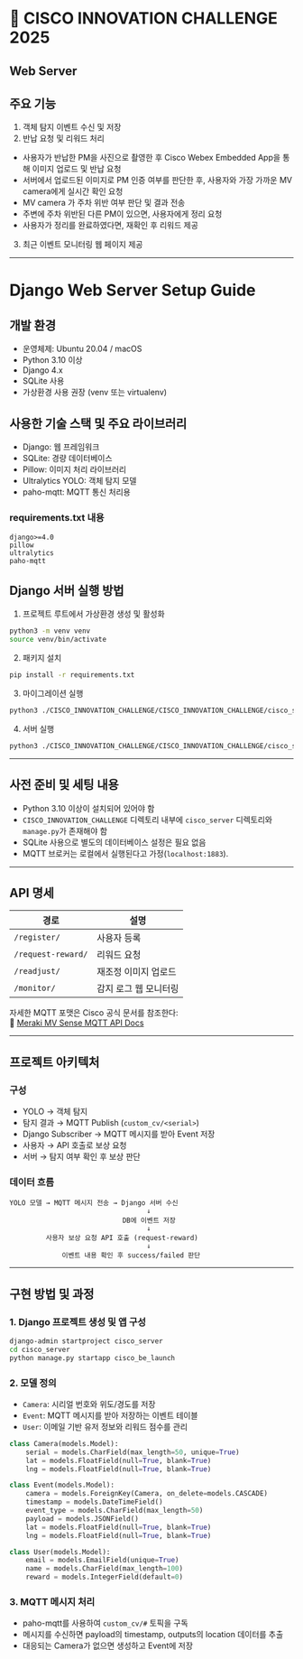 # 🚀 CISCO INNOVATION CHALLENGE 2025

## Web Server

## 주요 기능

1. 객체 탐지 이벤트 수신 및 저장
2. 반납 요청 및 리워드 처리

- 사용자가 반납한 PM을 사진으로 촬영한 후 Cisco Webex Embedded App을 통해 이미지 업로드 및 반납 요청
- 서버에서 업로드된 이미지로 PM 인증 여부를 판단한 후, 사용자와 가장 가까운 MV camera에게 실시간 확인 요청
- MV camera 가 주차 위반 여부 판단 및 결과 전송
- 주변에 주차 위반된 다른 PM이 있으면, 사용자에게 정리 요청
- 사용자가 정리를 완료하였다면, 재확인 후 리워드 제공

3. 최근 이벤트 모니터링 웹 페이지 제공

---

# Django Web Server Setup Guide

## 개발 환경

- 운영체제: Ubuntu 20.04 / macOS
- Python 3.10 이상
- Django 4.x
- SQLite 사용
- 가상환경 사용 권장 (venv 또는 virtualenv)

## 사용한 기술 스택 및 주요 라이브러리

- Django: 웹 프레임워크
- SQLite: 경량 데이터베이스
- Pillow: 이미지 처리 라이브러리
- Ultralytics YOLO: 객체 탐지 모델
- paho-mqtt: MQTT 통신 처리용

### requirements.txt 내용

```
django>=4.0
pillow
ultralytics
paho-mqtt
```

## Django 서버 실행 방법

1. 프로젝트 루트에서 가상환경 생성 및 활성화

```bash
python3 -m venv venv
source venv/bin/activate
```

2. 패키지 설치

```bash
pip install -r requirements.txt
```

3. 마이그레이션 실행

```bash
python3 ./CISCO_INNOVATION_CHALLENGE/CISCO_INNOVATION_CHALLENGE/cisco_server/manage.py migrate
```

4. 서버 실행

```bash
python3 ./CISCO_INNOVATION_CHALLENGE/CISCO_INNOVATION_CHALLENGE/cisco_server/manage.py runserver 0.0.0.0:8000
```

---

## 사전 준비 및 세팅 내용

- Python 3.10 이상이 설치되어 있어야 함
- `CISCO_INNOVATION_CHALLENGE` 디렉토리 내부에 `cisco_server` 디렉토리와 `manage.py`가 존재해야 함
- SQLite 사용으로 별도의 데이터베이스 설정은 필요 없음
- MQTT 브로커는 로컬에서 실행된다고 가정(`localhost:1883`).

---

## API 명세

| 경로               | 설명                  |
| ------------------ | --------------------- |
| `/register/`       | 사용자 등록           |
| `/request-reward/` | 리워드 요청           |
| `/readjust/`       | 재조정 이미지 업로드  |
| `/monitor/`        | 감지 로그 웹 모니터링 |

자세한 MQTT 포맷은 Cisco 공식 문서를 참조한다:  
🔗 [Meraki MV Sense MQTT API Docs](https://developer.cisco.com/meraki/mv-sense/mqtt/#raw-detections-a-list-containing-object-identifiers-oids-and-their-x-y-coordinates)

---

## 프로젝트 아키텍처

### 구성

- YOLO → 객체 탐지
- 탐지 결과 → MQTT Publish (`custom_cv/<serial>`)
- Django Subscriber → MQTT 메시지를 받아 Event 저장
- 사용자 → API 호출로 보상 요청
- 서버 → 탐지 여부 확인 후 보상 판단

### 데이터 흐름

```
YOLO 모델 → MQTT 메시지 전송 → Django 서버 수신
                                  ↓
                            DB에 이벤트 저장
                                  ↓
         사용자 보상 요청 API 호출 (request-reward)
                                  ↓
             이벤트 내용 확인 후 success/failed 판단
```

---

## 구현 방법 및 과정

### 1. Django 프로젝트 생성 및 앱 구성

```bash
django-admin startproject cisco_server
cd cisco_server
python manage.py startapp cisco_be_launch
```

### 2. 모델 정의

- `Camera`: 시리얼 번호와 위도/경도를 저장
- `Event`: MQTT 메시지를 받아 저장하는 이벤트 테이블
- `User`: 이메일 기반 유저 정보와 리워드 점수를 관리

```python
class Camera(models.Model):
    serial = models.CharField(max_length=50, unique=True)
    lat = models.FloatField(null=True, blank=True)
    lng = models.FloatField(null=True, blank=True)

class Event(models.Model):
    camera = models.ForeignKey(Camera, on_delete=models.CASCADE)
    timestamp = models.DateTimeField()
    event_type = models.CharField(max_length=50)
    payload = models.JSONField()
    lat = models.FloatField(null=True, blank=True)
    lng = models.FloatField(null=True, blank=True)

class User(models.Model):
    email = models.EmailField(unique=True)
    name = models.CharField(max_length=100)
    reward = models.IntegerField(default=0)
```

### 3. MQTT 메시지 처리

- paho-mqtt를 사용하여 `custom_cv/#` 토픽을 구독
- 메시지를 수신하면 payload의 timestamp, outputs의 location 데이터를 추출
- 대응되는 Camera가 없으면 생성하고 Event에 저장

